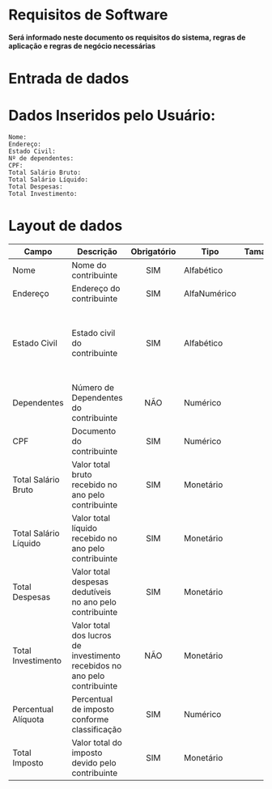 # Requisitos de Software
__Será informado neste documento os requisitos do sistema, regras de aplicação e regras de negócio necessárias__
# Entrada de dados

# Dados Inseridos pelo Usuário:
    Nome:
    Endereço:
    Estado Civil:
    Nº de dependentes:
    CPF:
    Total Salário Bruto:
    Total Salário Líquido:
    Total Despesas:
    Total Investimento:
    
    
# Layout de dados 
| Campo | Descrição | Obrigatório | Tipo | Tamanho | Formatação |
| --- | --- |  :---: |  --- |  ---: |   --- |
| Nome | Nome do contribuinte  | SIM | Alfabético | 50 | |
|Endereço | Endereço do contribuinte  | SIM | AlfaNumérico  | 100 | |
|Estado Civil  | Estado civil do contribuinte  | SIM | Alfabético  | 1 | <p>C-CASADO</p><p>S-SOLTEIRO</p><p>D-DIVORCIADO</p> V-VIÚVO  |
|Dependentes  | Número de Dependentes do contribuinte  | NÃO| Numérico  | 2 | NN |
|CPF  | Documento   do contribuinte  | SIM | Numérico  | 11 | NNN.NNN.NNN-NN |
|Total Salário Bruto  |Valor total bruto recebido no ano pelo contribuinte  | SIM | Monetário  | 15 | NN.NNN.NN|
|Total Salário Líquido  |Valor total líquido recebido no ano pelo contribuinte  | SIM | Monetário  | 15 | NN.NNN.NN|
|Total Despesas  |Valor total despesas dedutíveis  no ano pelo contribuinte  | SIM | Monetário  | 15 | NN.NNN.NN|
|Total Investimento |Valor total dos lucros de investimento recebidos  no ano pelo contribuinte  | NÃO| Monetário  | 15 | NN.NNN.NN|
|Percentual Alíquota  | Percentual de imposto conforme classificação  | SIM | Numérico  | 2 |NN|
|Total Imposto |Valor total do imposto devido pelo contribuinte | SIM | Monetário  | 15 | NN.NNN.NN|


  
